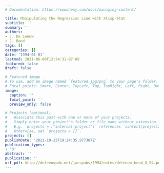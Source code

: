 ```yaml
---
# Documentation: https://wowchemy.com/docs/managing-content/

title: Manipulating the Regression Line with Xlisp-Stat
subtitle: ''
summary: ''
authors:
- J. De Leeuw
- J. Bond
tags: []
categories: []
date: '1994-01-01'
lastmod: 2021-06-06T12:54:31-07:00
featured: false
draft: false

# Featured image
# To use, add an image named `featured.jpg/png` to your page's folder.
# Focal points: Smart, Center, TopLeft, Top, TopRight, Left, Right, BottomLeft, Bottom, BottomRight.
image:
  caption: ''
  focal_point: ''
  preview_only: false

# Projects (optional).
#   Associate this post with one or more of your projects.
#   Simply enter your project's folder or file name without extension.
#   E.g. `projects = ["internal-project"]` references `content/project/deep-learning/index.md`.
#   Otherwise, set `projects = []`.
projects: []
publishDate: '2021-10-25T19:24:35.877387Z'
publication_types:
- '3'
abstract: ''
publication: ''
url_pdf: http://deleeuwpdx.net/janspubs/1994/notes/deleeuw_bond_U_94.pdf
---
```

